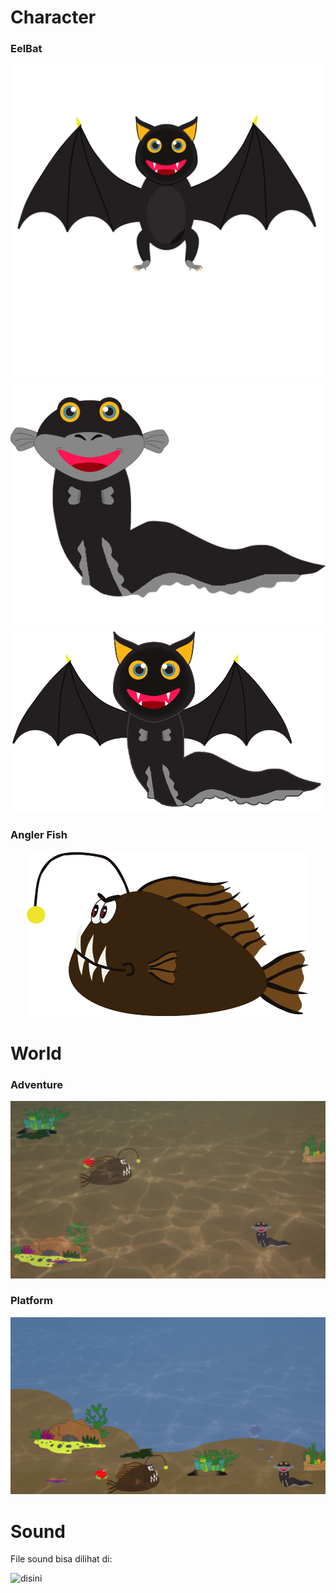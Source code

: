 # Character
### EelBat
<div align="center"><img src="assets/Bat.png?raw=true"/></div>
<div align="center"><img src="assets/eel.png?raw=true"/></div>

<div align="center"><img src="assets/Eelbat.png?raw=true"/></div>

### Angler Fish
<div align="center"><img src="assets/AnglerFish.png?raw=true"/></div>

# World
### Adventure
<div align="center"><img src="assets/Adventure.png?raw=true"/></div>

### Platform
<div align="center"><img src="assets/Platfrom.png?raw=true"/></div>

# Sound
<p>File sound bisa dilihat di: </p>

![disini](https://github.com/cosmirUNJ/homework/tree/master/hw4/assets/sound)